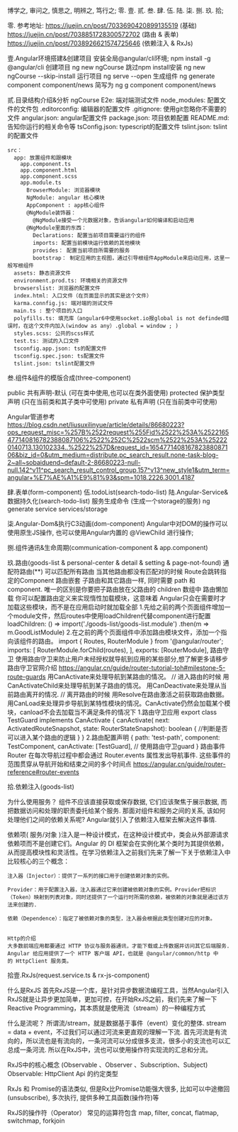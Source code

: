 博学之, 审问之, 慎思之, 明辨之, 笃行之;
零. 壹. 贰. 叁. 肆. 伍. 陆. 柒. 捌. 玖. 拾;


零.
  参考地址:
    https://juejin.cn/post/7033690420899135519  (基础)
    https://juejin.cn/post/7038851728300572702  (路由 & 表单)
    https://juejin.cn/post/7038926621574725646  (依赖注入 & RxJs)


壹.Angular环境搭建&创建项目
  安装全局@angular/cli环境;
    npm install -g @angular/cli
  创建项目
    ng new ngCourse
  跳过npm install安装
    ng new ngCourse --skip-install
  运行项目
    ng serve --open
  生成组件
    ng generate component component/news
    简写为
    ng g component component/news
  




贰.目录结构介绍&分析
  ngCourse
    E2e: 端对端测试文件
    node_modules: 配置文件的文件包
    .editorconfig: 编辑器的配置文件
    .gitignore: 使用git忽略你不需要的文件
    angular.json: angular配置文件
    package.json: 项目依赖配置
    README.md: 告知你运行的相关命令等
    tsConfig.json: typescript的配置文件
    tslint.json: tslint的配置文件

    src：
      app: 放置组件和跟模块
        app.component.ts                  
        app.component.html
        app.component.scss
        app.module.ts
          BrowserModule: 浏览器模块
          NgModule: angular 核心模块
          AppComponent : app核心组件
          @NgModule装饰器：
            @NgModule接受一个元数据对象，告诉angular如何编译和启动应用
          @NgModule里面的东西：
            Declarations: 配置当前项目需要运行的组件
            imports: 配置当前模块运行依赖的其他模块
            provides： 配置当前项目所需要的服务
            bootstrap： 制定应用的主视图，通过引导根组件AppModule来启动应用，这里一般写根组件
      assets: 静态资源文件
      environment.prod.ts: 环境相关的资源文件
      browserslist: 浏览器的配置文件
      index.html: 入口文件（在页面显示的其实是这个文件）
      karma.connfig.js: 端对端的测试文件
      main.ts : 整个项目的入口
      polyfills.ts: 填充库（angular6中使用socket.io报global is not definded错误时，在这个文件内加入(window as any）.global = window ; )
      styles.scss: 公共的scss样式
      test.ts: 测试的入口文件
      tsconfig.app.json: ts的配置文件
      tsconfig.spec.json: ts配置文件
      tslint.json: tslint配置文件









叁.组件&组件的模版合成(three-component)

  public        共有声明-默认  (可在类中使用,也可以在类外面使用)
  protected     保护类型声明  (只在当前类和其子类中可使用)
  private       私有声明  (只在当前类中可使用)
  
  Angular管道参考
    https://blog.csdn.net/liusuxilinyue/article/details/86680223?ops_request_misc=%257B%2522request%255Fid%2522%253A%2522165477140816782388087106%2522%252C%2522scm%2522%253A%252220140713.130102334..%2522%257D&request_id=165477140816782388087106&biz_id=0&utm_medium=distribute.pc_search_result.none-task-blog-2~all~sobaiduend~default-2-86680223-null-null.142^v11^pc_search_result_control_group,157^v13^new_style1&utm_term=angular+%E7%AE%A1%E9%81%93&spm=1018.2226.3001.4187
  






肆.表单(form-component)
伍.todoList(search-todo-list)
陆.Angular-Service&数据持久化(search-todo-list)
  服务生成命令 (生成一个storage的服务)
  ng generate service services/storage
  
柒.Angular-Dom&执行C3动画(dom-component)
  Angular中对DOM的操作可以使用原生JS操作, 也可以使用Angular内置的 @ViewChild 进行操作;
  
捌.组件通讯&生命周期(communication-component & app.component)










玖.路由(goods-list & personal-center & detail & setting & page-not-found)
  通配符路由(**) 
    可以匹配所有路由 当其他路由都没有匹配对的时候 Route会跳转指定的Component
  路由嵌套
    子路由和其它路由一样, 同时需要 path 和 component. 
    唯一的区别是你要把子路由放在父路由的 children 数组中
  路由懒加载
    你可以配置路由定义来实现惰性加载模块，这意味着 Angular只会在需要时才加载这些模块，而不是在应用启动时就加载全部
      1.先给之前的两个页面组件增加一个module文件，然后routes中使用loadChildren代替component进行配置
        loadChildren: () => import('./goods-list/goods-list.module')
                      .then(m => m.GoodListModule)
      2.在之前的两个页面组件中添加路由模块文件，添加一个指向该组件的路由。
        import { Routes, RouterModule } from '@angular/router';
        imports: [
          RouterModule.forChild(routes),
        ],
        exports: [RouterModule],
  路由守卫
    使用路由守卫来防止用户未经授权就导航到应用的某些部分,想了解更多请移步 
    路由守卫官网介绍  https://angular.cn/guide/router-tutorial-toh#milestone-5-route-guards
    用CanActivate来处理导航到某路由的情况。 // 进入路由的时候
    用CanActivateChild来处理导航到某子路由的情况。
    用CanDeactivate来处理从当前路由离开的情况. // 离开路由的时候
    用Resolve在路由激活之前获取路由数据。
    用CanLoad来处理异步导航到某特性模块的情况。CanActivate仍然会加载某个模块，canload不会去加载当不满足条件的情况下
      1.路由守卫应用
      export class TestGuard implements CanActivate {
        canActivate(
          next: ActivatedRouteSnapshot,
          state: RouterStateSnapshot): boolean {
            //判断是否可以进入某个路由的逻辑
        }
      }
      2.路由配置声明
      {
        path: 'test-path',
        component: TestComponent,
        canActivate: [TestGuard], // 使用路由守卫guard
      }
  路由事件
    Router 在每次导航过程中都会通过 Router.events 属性发出导航事件.
    这些事件的范围贯穿从导航开始和结束之间的多个时间点
    https://angular.cn/guide/router-reference#router-events



拾.依赖注入(goods-list)

  为什么使用服务？
  组件不应该直接获取或保存数据, 它们应该聚焦于展示数据, 而把数据访问和处理的职责委托给某个服务.
  那面对组件和服务之间的关系, 该如何处理他们之间的依赖关系呢? Angular就引入了依赖注入框架去解决这件事情.
  
  依赖项( 服务/对象 )注入是一种设计模式，在这种设计模式中，类会从外部源请求依赖项而不是创建它们。Angular 的 DI 框架会在实例化某个类时为其提供依赖，从而提高模块性和灵活性。在学习依赖注入之前我们先来了解一下关于依赖注入中比较核心的三个概念：

    注入器（Injector）：提供了一系列的接口用于创建依赖对象的实例。

    Provider：用于配置注入器，注入器通过它来创建被依赖对象的实例。Provider把标识（Token）映射到列表对象，同时还提供了一个运行时所需的依赖，被依赖的对象就是通过该方法来创建的.

    依赖（Dependence）：指定了被依赖对象的类型，注入器会根据此类型创建对应的对象。


    Http的介绍
    大多数前端应用都要通过 HTTP 协议与服务器通讯，才能下载或上传数据并访问其它后端服务.
    Angular 给应用提供了一个 HTTP 客户端 API，也就是 @angular/common/http 中的 HttpClient 服务类。








    
拾壹.RxJs(request.service.ts & rx-js-component)

  什么是RxJS
  首先RxJS是一个库，是针对异步数据流编程工具，当然Angular引入RxJS就是让异步更加简单，更加可控，在开始RxJS之前，我们先来了解一下Reactive Programming，其本质就是使用流（stream）的一种编程方式

  什么是流呢？
  所谓流/stream，就是数据基于事件（event）变化的整体.
  stream = data + event，不过我们可以通过河流来更直观的理解一下流.
  首先河流是有流向的，所以流也是有流向的，一条河流可以分成很多支流，很多小的支流也可以汇总成一条河流.
  所以在RxJS中，流也可以使用操作符实现流的汇总和分流。

  RxJS中的核心概念 (Observable 、Observer 、Subscription、Subject)
  Observable: HttpClient Api 的约定类型
  
  RxJs 和 Promise的语法类似, 但是Rx比Promise功能强大很多, 
  比如可以中途撤回(unsubscribe), 多次执行, 提供多种工具函数(操作符)等

  RxJS的操作符（Operator）
  常见的运算符包含 map, filter, concat, flatmap, switchmap, forkjoin
  





  